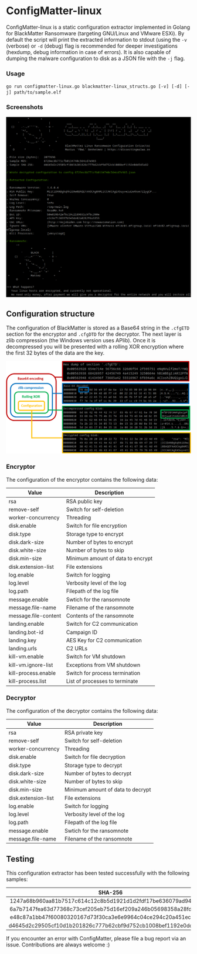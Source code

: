 # ConfigMatter-linux

ConfigMatter-linux is a static configuration extractor implemented in Golang for BlackMatter Ransomware (targeting GNU/Linux and VMware ESXi). By default the script will print the extracted information to stdout (using the ```-v``` (verbose) or ```-d``` (debug) flag is recommended for deeper investigations (hexdump, debug information in case of errors). It is also capable of dumping the malware configuration to disk as a JSON file with the ```-j``` flag.

### Usage 

```shell
go run configmatter-linux.go blackmatter-linux_structs.go [-v] [-d] [-j] path/to/sample.elf
```
### Screenshots

![Running the script](img/tool.png)

## Configuration structure

The configuration of BlackMatter is stored as a Base64 string in the ```.cfgETD``` section for the encryptor and ```.cfgDTD``` for the decryptor. The next layer is zlib compression (the Windows version uses APlib). Once it is decompressed you will be presented with a rolling XOR encryption where the first 32 bytes of the data are the key.

![Running the script](img/config-layers.png)

### Encryptor

The configuration of the encryptor contains the following data:

|         Value         |             Description             |
|-----------------------|-------------------------------------|
| rsa                   | RSA public key                      |
| remove-self           | Switch for self-deletion            |
| worker-concurrency    | Threading                           |
| disk.enable           | Switch for file encryption          |
| disk.type             | Storage type to encrypt             |
| disk.dark-size        | Number of bytes to encrypt          |
| disk.white-size       | Number of bytes to skip             |
| disk.min-size         | Minimum amount of data to encrypt   |
| disk.extension-list   | File extensions                     |
| log.enable            | Switch for logging                  |
| log.level             | Verbosity level of the log          |
| log.path              | Filepath of the log file            |
| message.enable        | Swtich for the ransomnote           |
| message.file-name     | Filename of the ransomnote          |
| message.file-content  | Contents of the ransomnote          |
| landing.enable        | Switch for C2 communication         |
| landing.bot-id        | Campaign ID                         |
| landing.key           | AES Key for C2 communication        |
| landing.urls          | C2 URLs                             |
| kill-vm.enable        | Switch for VM shutdown              |
| kill-vm.ignore-list   | Exceptions from VM shutdown         |
| kill-process.enable   | Switch for process termination      |
| kill-process.list     | List of processes to terminate      |

### Decryptor

The configuration of the decryptor contains the following data:

|         Value         |             Description             |
|-----------------------|-------------------------------------|
| rsa                   | RSA private key                     |
| remove-self           | Switch for self-deletion            |
| worker-concurrency    | Threading                           |
| disk.enable           | Switch for file decryption          |
| disk.type             | Storage type to decrypt             |
| disk.dark-size        | Number of bytes to decrypt          |
| disk.white-size       | Number of bytes to skip             |
| disk.min-size         | Minimum amount of data to decrypt   |
| disk.extension-list   | File extensions                     |
| log.enable            | Switch for logging                  |
| log.level             | Verbosity level of the log          |
| log.path              | Filepath of the log file            |
| message.enable        | Swtich for the ransomnote           |
| message.file-name     | Filename of the ransomnote          |

## Testing

This configuration extractor has been tested successfully with the following samples:

|                             SHA-256                              |                     Sample                              |  Version |
| :--------------------------------------------------------------: | :-----------------------------------------------------: | :------: |
| 1247a68b960aa81b7517c614c12c8b5d1921d1d2fdf17be636079ad94caf970f | [VirusTotal](https://www.virustotal.com/gui/file/1247a68b960aa81b7517c614c12c8b5d1921d1d2fdf17be636079ad94caf970f) | 1.6.0.2 |
| 6a7b7147fea63d77368c73cef205eb75d16ef209a246b05698358a28fd16e502 | [VirusTotal](https://www.virustotal.com/gui/file/6a7b7147fea63d77368c73cef205eb75d16ef209a246b05698358a28fd16e502) | 1.6.0.2 |
| e48c87a1bb47f60080320167d73f30ca3e6e9964c04ce294c20a451ec1dff425 | [VirusTotal](https://www.virustotal.com/gui/file/e48c87a1bb47f60080320167d73f30ca3e6e9964c04ce294c20a451ec1dff425) | 1.6.0.2 |
| d4645d2c29505cf10d1b201826c777b62cbf9d752cb1008bef1192e0dd545a82 | [VirusTotal](https://www.virustotal.com/gui/file/d4645d2c29505cf10d1b201826c777b62cbf9d752cb1008bef1192e0dd545a82) | 1.6.0.4 |

If you encounter an error with ConfigMatter, please file a bug report via an issue. Contributions are always welcome :)
